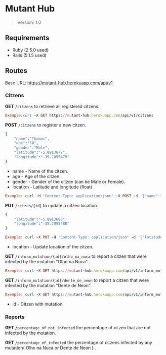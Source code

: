 # Mutant Hub

> Version: 1.0

## Requirements

* Ruby (2.5.0 used)
* Rails (5.1.5 used)

## Routes
Base URL: https://mutant-hub.herokuapp.com/api/v1

### Citzens

**GET** `/citzens` to retrieve all registered citzens.
```ruby
Exemple:curl -X GET https://mutant-hub.herokuapp.com/api/v1/citzens
```

**POST** `/citzens` to register a new citzen.
```ruby
{
	"name":"Thomas",
	"age":"18",
	"gender":"Male",
	"latitude":"-5.8913677",
	"longitude":"-35.2055479"
}
```

* name - Name of the citzen.
* age - Age of the citzen.
* gender - Gender of the citzen (can be Male or Female).
* location - Latitude and longitude (float)
```ruby
Exemple: curl -H "Content-Type: application/json" -X POST -d '{"name":"Matheus", "age":"18", "gender":"Male", "latitude":"10.2", "longitude":"20.1"}' https://mutant-hub.herokuapp.com/api/v1/citzens
```

**PUT** `/citzen/{id}` to update a citzen location.
```ruby
{
	"latitude":"-5.8913688",
	"longitude":"-35.2055488"
}
```
```ruby
Exemple: curl -X PUT -H "Content-Type: application/json" -d '{"latitude":"22.23", "longitude":"33.22"}' https://mutant-hub.herokuapp.com/api/v1/citzens/4
```

* location - Update location of the citzen.

**GET** `/inform_mutation/{id}/olho_na_nuca` to report a citzen that were infected by the mutation "Olho na Nuca".
```ruby
Exemple: curl -X GET https://mutant-hub.herokuapp.com/api/v1/inform_mutation/4/olho_na_nuca
```

**GET** `/inform_mutation/{id}/dente_de_neon` to report a citzen that were infected by the mutation "Dente de Neon".
```ruby
Exemple: curl -X GET https://mutant-hub.herokuapp.com/api/v1/inform_mutation/4/dente_de_neon
```
* id - Citzen with mutation.

### Reports

**GET** `/percentage_of_not_infected` the percentage of citzen that are not infected by the mutation.

**GET** `/percentage_of_infected` the percentage of citzens infected by any mutation( Olho na Nuca or Dente de Neon ) .


